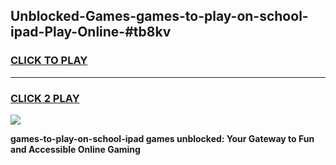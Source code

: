 
## Unblocked-Games-games-to-play-on-school-ipad-Play-Online-#tb8kv
<h3>
<a href="https://premium.freeplayer.one?title=games-to-play-on-school-ipad&ref=27F">CLICK TO PLAY</a></h3>
<hr>

<h3>
<a href="https://premium.freeplayer.one?title=games-to-play-on-school-ipad&ref=27F">CLICK 2 PLAY</a>
  
</h3>

<a href="https://premium.freeplayer.one?title=games-to-play-on-school-ipad&ref=27F"><img src="https://clearcache.store/games.png"></a>


**games-to-play-on-school-ipad games unblocked: Your Gateway to Fun and Accessible Online Gaming**
